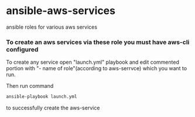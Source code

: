 # ansible-aws-services
ansible roles for various aws services

### To create an aws services via these role you must have aws-cli configured

To create any service open "launch.yml" playbook and edit commented portion with "- name of role"(according to aws-serrvce) which you want to run.

Then run command 
```bash
ansible-playbook launch.yml
```

to successfully create the aws-service
